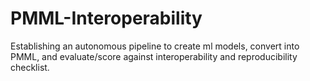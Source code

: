 # PMML-Interoperability

Establishing an autonomous pipeline to create ml models, convert into PMML, and evaluate/score against interoperability and reproducibility checklist. 
